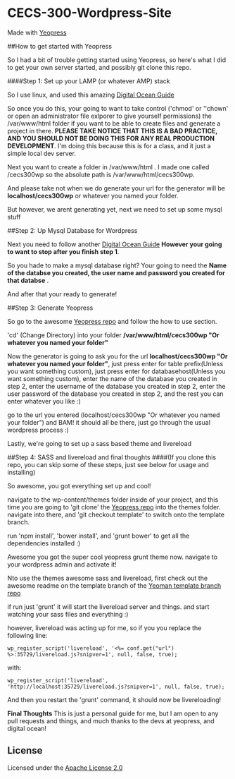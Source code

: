 # CECS-300-Wordpress-Site

Made with [Yeopress](https://github.com/wesleytodd/YeoPress)

##How to get started with Yeopress

So I had a bit of trouble getting started using Yeopress, so here's what I did to get your own server started, and possibly git clone this repo.

####Step 1: Set up your LAMP (or whatever AMP) stack

So I use linux, and used this amazing [Digital Ocean Guide](https://www.digitalocean.com/community/tutorials/how-to-install-linux-apache-mysql-php-lamp-stack-on-ubuntu-14-04)

So once you do this, your going to want to take control ('chmod' or ''chown' or open an administrator file exlporer to give yourself permissions) the /var/www/html folder if you want to be able to create files and generate a project in there. **PLEASE TAKE NOTICE THAT THIS IS A BAD PRACTICE, AND YOU SHOULD NOT BE DOING THIS FOR ANY REAL PRODUCTION DEVELOPMENT**. I'm doing this because this is for a class, and it just a simple local dev server.

Next you want to create a folder in /var/www/html . I made one called /cecs300wp so the absolute path is /var/www/html/cecs300wp.

And please take not when we do generate your url for the generator will be **localhost/cecs300wp** or whatever you named your folder.

But however, we arent generating yet, next we need to set up some mysql stuff

##Step 2: Up Mysql Database for Wordpress

Next you need to follow another [Digital Ocean Guide](https://www.digitalocean.com/community/tutorials/how-to-install-wordpress-on-ubuntu-14-04) **However your going to want to stop after you finish step 1**.

So you hade to make a mysql database right? Your going to need the **Name of the databse you created, the user name and password you created for that databse** .

And after that your ready to generate!

##Step 3: Generate Yeopress

So go to the awesome [Yeopress repo](https://github.com/wesleytodd/YeoPress) and follow the how to use section.

'cd' (Change Directory) into your folder **/var/www/html/cecs300wp "Or whatever you named your folder"**

Now the generator is going to ask you for the url **localhost/cecs300wp "Or whatever you named your folder"**, just press enter for table prefix(Unless you want something custom), just press enter for databasehost(Unless you want something custom), enter the name of the database you created in step 2, enter the username of the database you created in step 2, enter the user password of the database you created in step 2, and the rest you can enter whatever you like :)

go to the url you entered (localhost/cecs300wp "Or whatever you named your folder") and BAM! it should all be there, just go through the usual wordpress process :)

Lastly, we're going to set up a sass based theme and livereload

##Step 4: SASS and livereload and final thoughts
####(If you clone this repo, you can skip some of these steps, just see below for usage and installing)

So awesome, you got everything set up and cool!

navigate to the wp-content/themes folder inside of your project, and this time you are going to 'git clone' the [Yeopress repo](https://github.com/wesleytodd/YeoPress) into the themes folder. navigate into there, and 'git checkout template' to switch onto the template branch.

run 'npm install', 'bower install', and 'grunt bower' to get all the dependencies installed :)

Awesome you got the super cool yeopress grunt theme now. navigate to your wordpress admin and activate it!

Nto use the themes awesome sass and livereload, first check out the awesome readme on the template branch of the [Yeoman template branch repo](https://github.com/wesleytodd/YeoPress/tree/template)

if run just 'grunt' it will start the livereload server and things. and start watching your sass files and everything :)

however, livereload was acting up for me, so if you you replace the following line:


    wp_register_script('livereload', '<%= conf.get("url") %>:35729/livereload.js?snipver=1', null, false, true);
    
    
with:


    wp_register_script('livereload', 'http://localhost:35729/livereload.js?snipver=1', null, false, true);
    
    
And then you restart the 'grunt' command, it should now be livereloading!


**Final Thoughts** This is just a personal guide for me, but I am open to any pull requests and things, and much thanks to the devs at yeopress, and digital ocean! 

## License

Licensed under the [Apache License 2.0](http://choosealicense.com/licenses/apache-2.0/)

